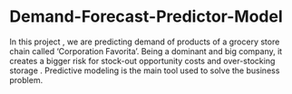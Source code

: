 # Demand-Forecast-Predictor-Model
In this project , we are predicting demand of products of a grocery store chain called ‘Corporation Favorita’.  Being a dominant and big company, it creates a bigger risk for stock-out opportunity costs and over-stocking storage . Predictive modeling is the main tool used to solve the business problem. 

